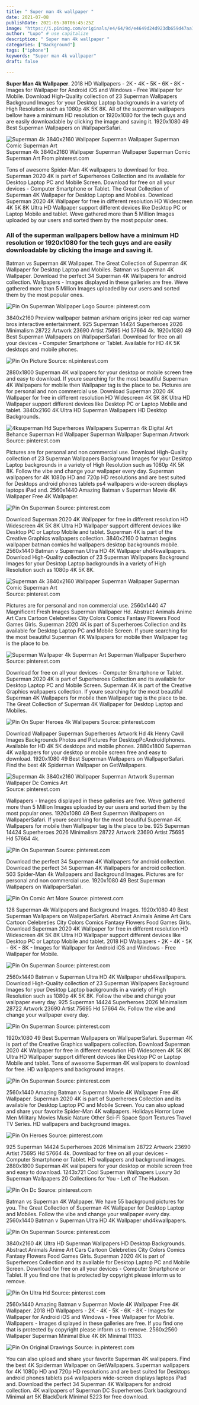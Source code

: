 ```yaml
---
title: " Super man 4k wallpaper "
date: 2021-07-08
publishDate: 2021-05-30T06:45:25Z
image: "https://i.pinimg.com/originals/e4/64/9d/e4649d24d923db659d47aa1e1e1da215.jpg"
author: "Lupo" # use capitalize
description: " Super man 4k wallpaper "
categories: ["Background"]
tags: ["iphone"]
keywords: "Super man 4k wallpaper"
draft: false

---
```



**Super Man 4k Wallpaper**. 2018 HD Wallpapers - 2K - 4K - 5K - 6K - 8K - Images for Wallpaper for Android iOS and Windows - Free Wallpaper for Mobile. Download High-Quality collection of 23 Superman Wallpapers Background Images for your Desktop Laptop backgrounds in a variety of High Resolution such as 1080p 4K 5K 8K. All of the superman wallpapers bellow have a minimum HD resolution or 1920x1080 for the tech guys and are easily downloadable by clicking the image and saving it. 1920x1080 49 Best Superman Wallpapers on WallpaperSafari.

![Superman 4k 3840x2160 Wallpaper Superman Wallpaper Superman Comic Superman Art](https://i.pinimg.com/474x/4a/da/05/4ada0533a35331034c8f276cbdd07a0f.jpg "Superman 4k 3840x2160 Wallpaper Superman Wallpaper Superman Comic Superman Art")
Superman 4k 3840x2160 Wallpaper Superman Wallpaper Superman Comic Superman Art From pinterest.com


Tons of awesome Spider-Man 4K wallpapers to download for free. Superman 2020 4K is part of Superheroes Collection and its available for Desktop Laptop PC and Mobile Screen. Download for free on all your devices - Computer Smartphone or Tablet. The Great Collection of Superman 4K Wallpaper for Desktop Laptop and Mobiles. Download Superman 2020 4K Wallpaper for free in different resolution HD Widescreen 4K 5K 8K Ultra HD Wallpaper support different devices like Desktop PC or Laptop Mobile and tablet. Weve gathered more than 5 Million Images uploaded by our users and sorted them by the most popular ones.

### All of the superman wallpapers bellow have a minimum HD resolution or 1920x1080 for the tech guys and are easily downloadable by clicking the image and saving it.

Batman vs Superman 4K Wallpaper. The Great Collection of Superman 4K Wallpaper for Desktop Laptop and Mobiles. Batman vs Superman 4K Wallpaper. Download the perfect 34 Superman 4K Wallpapers for android collection. Wallpapers - Images displayed in these galleries are free. Weve gathered more than 5 Million Images uploaded by our users and sorted them by the most popular ones.


![Pin On Superman Wallpaper Logo](https://i.pinimg.com/originals/29/ac/8d/29ac8d286bda2761ecab19ba3f17f8de.jpg "Pin On Superman Wallpaper Logo")
Source: pinterest.com

3840x2160 Preview wallpaper batman arkham origins joker red cap warner bros interactive entertainment. 925 Superman 14424 Superheroes 2026 Minimalism 28722 Artwork 23690 Artist 75695 Hd 57664 4k. 1920x1080 49 Best Superman Wallpapers on WallpaperSafari. Download for free on all your devices - Computer Smartphone or Tablet. Available for HD 4K 5K desktops and mobile phones.

![Pin On Picture](https://i.pinimg.com/originals/27/e4/86/27e4869dfbeaedc081af8546e3fb2405.jpg "Pin On Picture")
Source: nl.pinterest.com

2880x1800 Superman 4K wallpapers for your desktop or mobile screen free and easy to download. If youre searching for the most beautiful Superman 4K Wallpapers for mobile then Wallpaper tag is the place to be. Pictures are for personal and non commercial use. Download Superman 2020 4K Wallpaper for free in different resolution HD Widescreen 4K 5K 8K Ultra HD Wallpaper support different devices like Desktop PC or Laptop Mobile and tablet. 3840x2160 4K Ultra HD Superman Wallpapers HD Desktop Backgrounds.

![4ksuperman Hd Superheroes Wallpapers Superman 4k Digital Art Behance Superman Hd Wallpaper Superman Wallpaper Superman Artwork](https://i.pinimg.com/736x/4e/9e/9a/4e9e9a88ee5ef5eea2c2959caa969a9c.jpg "4ksuperman Hd Superheroes Wallpapers Superman 4k Digital Art Behance Superman Hd Wallpaper Superman Wallpaper Superman Artwork")
Source: pinterest.com

Pictures are for personal and non commercial use. Download High-Quality collection of 23 Superman Wallpapers Background Images for your Desktop Laptop backgrounds in a variety of High Resolution such as 1080p 4K 5K 8K. Follow the vibe and change your wallpaper every day. Superman wallpapers for 4K 1080p HD and 720p HD resolutions and are best suited for Desktops android phones tablets ps4 wallpapers wide-screen displays laptops iPad and. 2560x1440 Amazing Batman v Superman Movie 4K Wallpaper Free 4K Wallpaper.

![Pin On Superman](https://i.pinimg.com/originals/bd/53/fc/bd53fc437c839f6f9ccfd3c6bf4d72e0.jpg "Pin On Superman")
Source: pinterest.com

Download Superman 2020 4K Wallpaper for free in different resolution HD Widescreen 4K 5K 8K Ultra HD Wallpaper support different devices like Desktop PC or Laptop Mobile and tablet. Superman 4K is part of the Creative Graphics wallpapers collection. 3840x2160 0 batman begins wallpaper batman comics hd wallpapers desktop backgrounds mobile. 2560x1440 Batman v Superman Ultra HD 4K Wallpaper uhd4kwallpapers. Download High-Quality collection of 23 Superman Wallpapers Background Images for your Desktop Laptop backgrounds in a variety of High Resolution such as 1080p 4K 5K 8K.

![Superman 4k 3840x2160 Wallpaper Superman Wallpaper Superman Comic Superman Art](https://i.pinimg.com/474x/4a/da/05/4ada0533a35331034c8f276cbdd07a0f.jpg "Superman 4k 3840x2160 Wallpaper Superman Wallpaper Superman Comic Superman Art")
Source: pinterest.com

Pictures are for personal and non commercial use. 2560x1440 47 Magnificent Fresh Images Superman Wallpaper Hd. Abstract Animals Anime Art Cars Cartoon Celebreties City Colors Comics Fantasy Flowers Food Games Girls. Superman 2020 4K is part of Superheroes Collection and its available for Desktop Laptop PC and Mobile Screen. If youre searching for the most beautiful Superman 4K Wallpapers for mobile then Wallpaper tag is the place to be.

![Superman Wallpaper 4k Superman Art Superman Wallpaper Superhero](https://i.pinimg.com/originals/77/b4/1f/77b41fa181c3cd8a8b1f012d8e884a82.jpg "Superman Wallpaper 4k Superman Art Superman Wallpaper Superhero")
Source: pinterest.com

Download for free on all your devices - Computer Smartphone or Tablet. Superman 2020 4K is part of Superheroes Collection and its available for Desktop Laptop PC and Mobile Screen. Superman 4K is part of the Creative Graphics wallpapers collection. If youre searching for the most beautiful Superman 4K Wallpapers for mobile then Wallpaper tag is the place to be. The Great Collection of Superman 4K Wallpaper for Desktop Laptop and Mobiles.

![Pin On Super Heroes 4k Wallpapers](https://i.pinimg.com/originals/5f/a4/d9/5fa4d9cdd069fc86ca7ce9f074e8563d.jpg "Pin On Super Heroes 4k Wallpapers")
Source: pinterest.com

Download Wallpaper Superman Superheroes Artwork Hd 4k Henry Cavill Images Backgrounds Photos and Pictures For DesktopPcAndroidIphones. Available for HD 4K 5K desktops and mobile phones. 2880x1800 Superman 4K wallpapers for your desktop or mobile screen free and easy to download. 1920x1080 49 Best Superman Wallpapers on WallpaperSafari. Find the best 4K Spiderman Wallpaper on GetWallpapers.

![Superman 4k 3840x2160 Wallpaper Superman Artwork Superman Wallpaper Dc Comics Art](https://i.pinimg.com/736x/21/2e/7c/212e7c825d8f488adb7f999c5838465b.jpg "Superman 4k 3840x2160 Wallpaper Superman Artwork Superman Wallpaper Dc Comics Art")
Source: pinterest.com

Wallpapers - Images displayed in these galleries are free. Weve gathered more than 5 Million Images uploaded by our users and sorted them by the most popular ones. 1920x1080 49 Best Superman Wallpapers on WallpaperSafari. If youre searching for the most beautiful Superman 4K Wallpapers for mobile then Wallpaper tag is the place to be. 925 Superman 14424 Superheroes 2026 Minimalism 28722 Artwork 23690 Artist 75695 Hd 57664 4k.

![Pin On Superman](https://i.pinimg.com/originals/49/ff/1d/49ff1d73f137c08f1ae8af1ffbe28004.jpg "Pin On Superman")
Source: pinterest.com

Download the perfect 34 Superman 4K Wallpapers for android collection. Download the perfect 34 Superman 4K Wallpapers for android collection. 503 Spider-Man 4k Wallpapers and Background Images. Pictures are for personal and non commercial use. 1920x1080 49 Best Superman Wallpapers on WallpaperSafari.

![Pin On Comic Art More](https://i.pinimg.com/originals/89/08/af/8908af1e1ad4de29f525955df0322105.jpg "Pin On Comic Art More")
Source: pinterest.com

128 Superman 4k Wallpapers and Background Images. 1920x1080 49 Best Superman Wallpapers on WallpaperSafari. Abstract Animals Anime Art Cars Cartoon Celebreties City Colors Comics Fantasy Flowers Food Games Girls. Download Superman 2020 4K Wallpaper for free in different resolution HD Widescreen 4K 5K 8K Ultra HD Wallpaper support different devices like Desktop PC or Laptop Mobile and tablet. 2018 HD Wallpapers - 2K - 4K - 5K - 6K - 8K - Images for Wallpaper for Android iOS and Windows - Free Wallpaper for Mobile.

![Pin On Superman](https://i.pinimg.com/originals/53/58/f6/5358f6ea0b6be876e2a7edb86c951cd6.jpg "Pin On Superman")
Source: pinterest.com

2560x1440 Batman v Superman Ultra HD 4K Wallpaper uhd4kwallpapers. Download High-Quality collection of 23 Superman Wallpapers Background Images for your Desktop Laptop backgrounds in a variety of High Resolution such as 1080p 4K 5K 8K. Follow the vibe and change your wallpaper every day. 925 Superman 14424 Superheroes 2026 Minimalism 28722 Artwork 23690 Artist 75695 Hd 57664 4k. Follow the vibe and change your wallpaper every day.

![Pin On Superman](https://i.pinimg.com/originals/8c/ef/1f/8cef1fc50d3da68da43a9d25fc599231.jpg "Pin On Superman")
Source: pinterest.com

1920x1080 49 Best Superman Wallpapers on WallpaperSafari. Superman 4K is part of the Creative Graphics wallpapers collection. Download Superman 2020 4K Wallpaper for free in different resolution HD Widescreen 4K 5K 8K Ultra HD Wallpaper support different devices like Desktop PC or Laptop Mobile and tablet. Tons of awesome Superman 4K wallpapers to download for free. HD wallpapers and background images.

![Pin On Superman](https://i.pinimg.com/originals/b6/fc/8a/b6fc8a660999f7b36b2faeb1eb7e5276.jpg "Pin On Superman")
Source: pinterest.com

2560x1440 Amazing Batman v Superman Movie 4K Wallpaper Free 4K Wallpaper. Superman 2020 4K is part of Superheroes Collection and its available for Desktop Laptop PC and Mobile Screen. You can also upload and share your favorite Spider-Man 4K wallpapers. Holidays Horror Love Men Military Movies Music Nature Other Sci-Fi Space Sport Textures Travel TV Series. HD wallpapers and background images.

![Pin On Heroes](https://i.pinimg.com/originals/32/47/ff/3247ffe929e3eab76c5b4f1e60cc10a8.jpg "Pin On Heroes")
Source: pinterest.com

925 Superman 14424 Superheroes 2026 Minimalism 28722 Artwork 23690 Artist 75695 Hd 57664 4k. Download for free on all your devices - Computer Smartphone or Tablet. HD wallpapers and background images. 2880x1800 Superman 4K wallpapers for your desktop or mobile screen free and easy to download. 1243x721 Cool Superman Wallpapers Luxury 3d Superman Wallpapers 20 Collections for You - Left of The Hudson.

![Pin On Dc](https://i.pinimg.com/originals/fd/38/d0/fd38d0c436dec6077fe341b74f05c2d7.jpg "Pin On Dc")
Source: pinterest.com

Batman vs Superman 4K Wallpaper. We have 55 background pictures for you. The Great Collection of Superman 4K Wallpaper for Desktop Laptop and Mobiles. Follow the vibe and change your wallpaper every day. 2560x1440 Batman v Superman Ultra HD 4K Wallpaper uhd4kwallpapers.

![Pin On Superman](https://i.pinimg.com/originals/51/87/cf/5187cff4ed6377cb37b62104deeea98a.jpg "Pin On Superman")
Source: pinterest.com

3840x2160 4K Ultra HD Superman Wallpapers HD Desktop Backgrounds. Abstract Animals Anime Art Cars Cartoon Celebreties City Colors Comics Fantasy Flowers Food Games Girls. Superman 2020 4K is part of Superheroes Collection and its available for Desktop Laptop PC and Mobile Screen. Download for free on all your devices - Computer Smartphone or Tablet. If you find one that is protected by copyright please inform us to remove.

![Pin On Ultra Hd](https://i.pinimg.com/originals/5c/81/dd/5c81ddb22fd65fd528ee0647b85d8a36.jpg "Pin On Ultra Hd")
Source: pinterest.com

2560x1440 Amazing Batman v Superman Movie 4K Wallpaper Free 4K Wallpaper. 2018 HD Wallpapers - 2K - 4K - 5K - 6K - 8K - Images for Wallpaper for Android iOS and Windows - Free Wallpaper for Mobile. Wallpapers - Images displayed in these galleries are free. If you find one that is protected by copyright please inform us to remove. 2560x2560 Wallpaper Superman Minimal Blue 4K 8K Minimal 11133.

![Pin On Original Drawings](https://i.pinimg.com/originals/e4/64/9d/e4649d24d923db659d47aa1e1e1da215.jpg "Pin On Original Drawings")
Source: in.pinterest.com

You can also upload and share your favorite Superman 4K wallpapers. Find the best 4K Spiderman Wallpaper on GetWallpapers. Superman wallpapers for 4K 1080p HD and 720p HD resolutions and are best suited for Desktops android phones tablets ps4 wallpapers wide-screen displays laptops iPad and. Download the perfect 34 Superman 4K Wallpapers for android collection. 4K wallpapers of Superman DC Superheroes Dark background Minimal art 5K BlackDark Minimal 5223 for free download.

